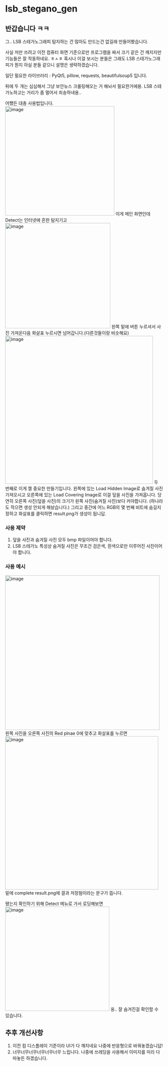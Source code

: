 # lsb_stegano_gen

## 반갑습니다 ㅋㅋ
그.. LSB 스테가노그래피 탐지하는 건 많아도 만드는건 없길래 만들어봤습니다.

사실 저만 쓰려고 이전 컴퓨터 화면 기준으로만 프로그램을 짜서 크기 같은 건 깨지지만 기능들은 잘 작동하네요. ㅎㅅㅎ
혹시나 이걸 보시는 분들은 그래도 LSB 스테가노그래피가 뭔지 아실 분들 같으니 설명은 생략하겠습니다.

일단 필요한 라이브러리 : 
PyQt5, pillow, requests, beautifulsoup5
입니다.

뒤에 두 개는 심심해서 그냥 보안뉴스 크롤링해오는 거 해놔서 필요한거에용. LSB 스테가노하고는 거리가 좀 멀어서 죄송하네용..

어쨌든 대충 사용법입니다.
<img width="348" alt="image" src="https://github.com/imbmi4/lsb_stegano_gen/assets/92718171/225a09da-34cf-4ccc-808e-556663b28d91">
이게 메인 화면인데 Detect는 인터넷에 흔한 탐지기고
<img width="335" alt="image" src="https://github.com/imbmi4/lsb_stegano_gen/assets/92718171/c26f2277-2a53-49d9-bd57-7c41032bcd53">
왼쪽 밑에 버튼 누르셔서 사진 가져온다음 화살표 누르시면 넘어갑니다.(다른것들이랑 비슷해요)
<img width="471" alt="image" src="https://github.com/imbmi4/lsb_stegano_gen/assets/92718171/08aa4f1e-fd97-41dd-a09c-5ecad666b0c2"> 
두 번째로 이게 젤 중요한 만들기입니다.
왼쪽에 있는 Load Hidden Image로 숨겨질 사진 가져오시고 오른쪽에 있는 Load Covering Image로 이걸 덮을 사진을 가져옵니다.
당연히 오른쪽 사진(덮을 사진)의 크기가 왼쪽 사진(숨겨질 사진)보다 커야합니다. (하나라도 작으면 생성 안되게 해놨습니다.)
그리고 중간에 어느 RGB의 몇 번째 비트에 숨길지 정하고 화살표를 클릭하면 result.png가 생성이 됩니답.


### 사용 제약
1. 덮을 사진과 숨겨질 사진 모두 bmp 파일이어야 합니다.
2. LSB 스테가노 특성상 숨겨질 사진은 무조건 검은색, 흰색으로만 이루어진 사진이어야 합니다.

### 사용 예시
<img width="492" alt="image" src="https://github.com/imbmi4/lsb_stegano_gen/assets/92718171/1a2caaff-9a97-4918-86e8-7193f354d7f6">
왼쪽 사진을 오른쪽 사진의 Red plnae 0에 맞추고 화살표를 누르면

<img width="488" alt="image" src="https://github.com/imbmi4/lsb_stegano_gen/assets/92718171/624ae10a-f11d-4f1b-af08-82644b80095f">
밑에 complete result.png에 결과 저장됨이라는 문구가 뜹니다.

됐는지 확인하기 위해 Detect 메뉴로 가서 로딩해보면
<img width="332" alt="image" src="https://github.com/imbmi4/lsb_stegano_gen/assets/92718171/b439d22c-f44b-4e8c-9f90-5a09683b8195">
옹.. 잘 숨겨진걸 확인할 수 있습니다.

## 추후 개선사항
1. 이전 컴 디스플레이 기준이라 UI가 다 깨지네요 나중에 반응형으로 바꿔놓겠습니답!
2. 너무너무너무너무너무너무 느립니다. 나중에 쓰레딩을 사용해서 이미지를 미리 다 따놓든 하겠습니다.
